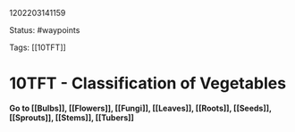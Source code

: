 1202203141159

Status: #waypoints 

Tags: [[10TFT]]

# 10TFT - Classification of Vegetables
**Go to [[Bulbs]], [[Flowers]], [[Fungi]], [[Leaves]], [[Roots]], [[Seeds]], [[Sprouts]], [[Stems]], [[Tubers]]**